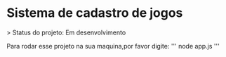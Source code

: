 <h1>Sistema de cadastro de jogos </h1>
> Status do projeto: Em desenvolvimento

Para rodar esse projeto na sua maquina,por favor digite:
'''
node app.js
'''
